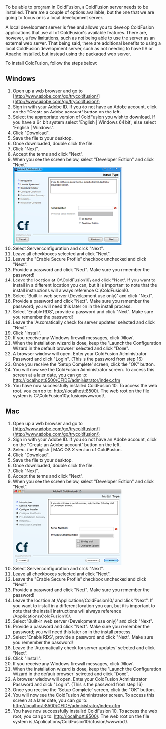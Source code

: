 To be able to program in ColdFusion, a ColdFusion server needs to be
installed. There are a couple of options available, but the one that we
are going to focus on is a local development server.

A local development server is free and allows you to develop ColdFusion
applications that use all of ColdFusion's available features. There are,
however, a few limitations, such as not being able to use the server as
an external web server. That being said, there are additional benefits
to using a local ColdFusion development server, such as not needing to
have IIS or Apache installed, but instead using the packaged web server.

To install ColdFusion, follow the steps below:

Windows
-------

1.  Open up a web browser and go to:
    [http://www.adobe.com/go/trycoldfusion/](http://www.adobe.com/go/trycoldfusion/)
2.  Sign in with your Adobe ID. If you do not have an Adobe account,
    click on the "Create an Adobe account" button on the left.
3.  Select the appropriate version of ColdFusion you wish to download.
    If you have a 64 bit system select 'English | Windows 64 bit', else
    select 'English | Windows'.
4.  Click "Download".
5.  Save the file to your desktop.
6.  Once downloaded, double click the file.
7.  Click "Next".
8.  Accept the terms and click "Next".
9.  When you see the screen below, select "Developer Edition" and click
    "Next".\
     ![](/assets/img/windows_cf_install.png)
10. Select Server configuration and click "Next".
11. Leave all checkboxes selected and click "Next".
12. Leave the "Enable Secure Profile" checkbox unchecked and click
    "Next".
13. Provide a password and click "Next". Make sure you remember the
    password!
14. Leave the location at C:\\ColdFusion10\\ and click "Next". If you
    want to install in a different location you can, but it is important
    to note that the install instructions will always reference
    C:\\ColdFusion10.
15. Select 'Built-in web server (Development use only)' and click
    "Next".
16. Provide a password and click "Next". Make sure you remember the
    password; you will need this later on in the install process.
17. Select 'Enable RDS', provide a password and click "Next". Make sure
    you remember the password!
18. Leave the 'Automatically check for server updates' selected and
    click "Next".
19. Click "Install".
20. If you receive any Windows firewall messages, click 'Allow'.
21. When the installation wizard is done, keep the 'Launch the
    Configuration Wizard in the default browser' selected and click
    "Done".
22. A browser window will open. Enter your ColdFusion Administrator
    Password and click "Login". (This is the password from step 16)
23. Once you receive the 'Setup Complete' screen, click the "OK" button.
24. You will now see the ColdFusion Administrator screen. To access this
    screen at a later date, you can go to:
    [http://localhost:8500/CFIDE/administrator/index.cfm](http://localhost:8500/CFIDE/administrator/index.cfm)
25. You have now successfully installed ColdFusion 10. To access the web
    root, you can go to: <http://localhost:8500/>. The web root on the
    file system is C:\\ColdFusion10\\cfusion\\wwwroot\\.

Mac
---

1.  Open up a web browser and go to:
    [http://www.adobe.com/go/trycoldfusion/](http://www.adobe.com/go/trycoldfusion/)
2.  Sign in with your Adobe ID. If you do not have an Adobe account,
    click on the "Create an Adobe account" button on the left.
3.  Select the English | MAC OS X version of ColdFusion.
4.  Click "Download".
5.  Save the file to your desktop.
6.  Once downloaded, double click the file.
7.  Click "Next".
8.  Accept the terms and click "Next".
9.  When you see the screen below, select "Developer Edition" and click
    "Next". \
     ![](/assets/img/mac_cf_installscreen_small.png)
10. Select Server configuration and click "Next".
11. Leave all checkboxes selected and click "Next".
12. Leave the "Enable Secure Profile" checkbox unchecked and click
    "Next".
13. Provide a password and click "Next". Make sure you remember the
    password!
14. Leave the location at /Applications/ColdFusion10/ and click "Next".
    If you want to install in a different location you can, but it is
    important to note that the install instructions will always
    reference /Applications/ColdFusion10/.
15. Select 'Built-in web server (Development use only)' and click
    "Next".
16. Provide a password and click "Next". Make sure you remember the
    password; you will need this later on in the install process.
17. Select 'Enable RDS', provide a password and click "Next". Make sure
    you remember the password!
18. Leave the 'Automatically check for server updates' selected and
    click "Next".
19. Click "Install".
20. If you receive any Windows firewall messages, click 'Allow'.
21. When the installation wizard is done, keep the 'Launch the
    Configuration Wizard in the default browser' selected and click
    "Done".
22. A browser window will open. Enter your ColdFusion Administrator
    Password and click "Login". (This is the password from step 16)
23. Once you receive the 'Setup Complete' screen, click the "OK" button.
24. You will now see the ColdFusion Administrator screen. To access this
    screen at a later date, you can go to:
    [http://localhost:8500/CFIDE/administrator/index.cfm](http://localhost:8500/CFIDE/administrator/index.cfm)
25. You have now successfully installed ColdFusion 10. To access the web
    root, you can go to: <http://localhost:8500/>. The web root on the
    file system is /Applications/ColdFusion10/cfusion/wwwroot/.


